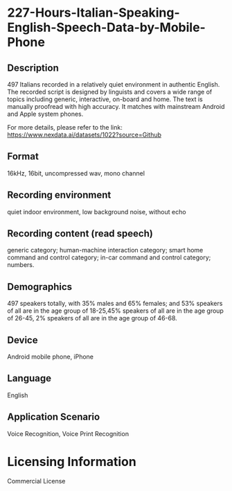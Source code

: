 # 227-Hours-Italian-Speaking-English-Speech-Data-by-Mobile-Phone


## Description
497 Italians recorded in a relatively quiet environment in authentic English. The recorded script is designed by linguists and covers a wide range of topics including generic, interactive, on-board and home. The text is manually proofread with high accuracy. It matches with mainstream Android and Apple system phones.

For more details, please refer to the link: https://www.nexdata.ai/datasets/1022?source=Github


## Format
16kHz, 16bit, uncompressed wav, mono channel

## Recording environment
quiet indoor environment, low background noise, without echo

## Recording content (read speech)
generic category; human-machine interaction category; smart home command and control category; in-car command and control category; numbers.

## Demographics
497 speakers totally, with 35% males and 65% females; and 53% speakers of all are in the age group of 18-25,45% speakers of all are in the age group of 26-45, 2% speakers of all are in the age group of 46-68.

## Device
Android mobile phone, iPhone

## Language
English

## Application Scenario
Voice Recognition, Voice Print Recognition

# Licensing Information
Commercial License
